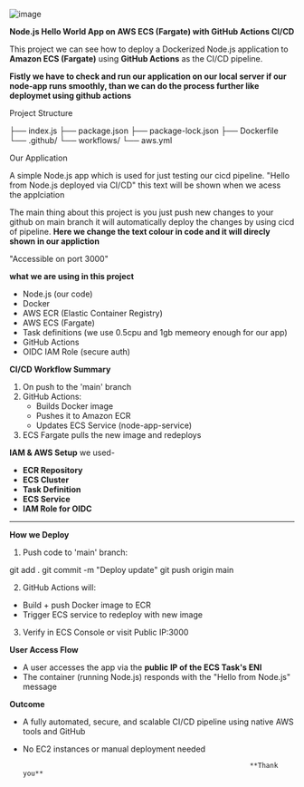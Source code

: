 ![image](https://github.com/user-attachments/assets/54a1e153-6cf5-4eeb-8e68-1353842d415b)


**Node.js Hello World App on AWS ECS (Fargate) with GitHub Actions CI/CD**

This project we can see how to deploy a Dockerized Node.js application to **Amazon ECS (Fargate)** using **GitHub Actions** as the CI/CD pipeline.

**Fistly we have to check and run our application on our local server if our node-app runs smoothly, than we can do the process further like deploymet using github actions**

Project Structure

├── index.js
├── package.json
├── package-lock.json
├── Dockerfile
└── .github/
    └── workflows/
        └── aws.yml


Our Application

A simple Node.js app which is used for just testing our cicd pipeline.
"Hello from Node.js deployed via CI/CD" this text will be shown when we acess the applciation 

The main thing about this project is you just push new changes to your github on main branch it will automatically deploy the changes by using cicd of pipeline.
**Here we change the text colour in code and it will direcly shown in our appliction**

"Accessible on port 3000"



**what we are using in this project**

- Node.js (our code)
- Docker
- AWS ECR (Elastic Container Registry)
- AWS ECS (Fargate)
- Task definitions (we use 0.5cpu and 1gb memeory enough for our app)
- GitHub Actions
- OIDC IAM Role (secure auth)



**CI/CD Workflow Summary**
1. On push to the 'main' branch
2. GitHub Actions:
   - Builds Docker image
   - Pushes it to Amazon ECR
   - Updates ECS Service (node-app-service)
3. ECS Fargate pulls the new image and redeploys


**IAM & AWS Setup** we used-
- **ECR Repository**
- **ECS Cluster**
- **Task Definition**
- **ECS Service**
- **IAM Role for OIDC**


---

**How we Deploy**

1. Push code to 'main' branch:

git add .
git commit -m "Deploy update"
git push origin main


2. GitHub Actions will:
- Build + push Docker image to ECR
- Trigger ECS service to redeploy with new image
3. Verify in ECS Console or visit Public IP:3000


 **User Access Flow**
- A user accesses the app via the **public IP of the ECS Task's ENI**
- The container (running Node.js) responds with the "Hello from Node.js" message

**Outcome**
- A fully automated, secure, and scalable CI/CD pipeline using native AWS tools and GitHub
- No EC2 instances or manual deployment needed

                                                              **Thank you**


